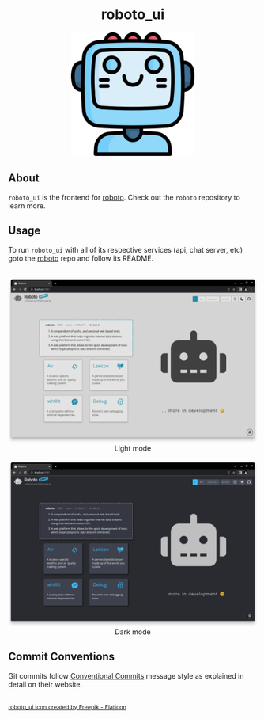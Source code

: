 <h1 align="center">roboto_ui</h1>

<div align="center">
	<img src="assets/roboto_ui.png" width="250" title="roboto logo">
</div>

## About
`roboto_ui` is the frontend for [roboto](https://github.com/roboto84/roboto). Check out the `roboto` repository to learn more.

## Usage
To run `roboto_ui` with all of its respective services (api, chat server, etc) goto the [roboto](https://github.com/roboto84/roboto) repo and follow its README.

<br/>

<div align="center">
	<img src="assets/roboto_ui_1.png" title="roboto light mode">
    <br/>
    Light mode
    <br/><br/>
    <img src="assets/roboto_ui_2.png" title="roboto dark mode">
    <br/>
    Dark mode
</div>

## Commit Conventions
Git commits follow [Conventional Commits](https://www.conventionalcommits.org) message style as explained in detail on their website.

<br/>
<sup>
    <a href="https://www.flaticon.com/free-icons/robot" target="_blank" title="robot icons">
        roboto_ui icon created by Freepik - Flaticon
    </a>
</sup>
